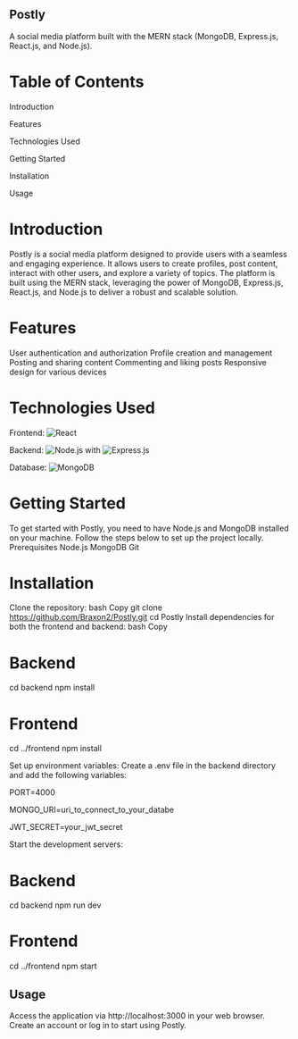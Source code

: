 ## Postly
A social media platform built with the MERN stack (MongoDB, Express.js, React.js, and Node.js).

# Table of Contents
Introduction

Features

Technologies Used

Getting Started

Installation

Usage



# Introduction
Postly is a social media platform designed to provide users with a seamless and engaging experience. It allows users to create profiles, post content, interact with other users, and explore a variety of topics. The platform is built using the MERN stack, leveraging the power of MongoDB, Express.js, React.js, and Node.js to deliver a robust and scalable solution.

# Features
User authentication and authorization
Profile creation and management
Posting and sharing content
Commenting and liking posts
Responsive design for various devices

# Technologies Used
Frontend: ![React](https://img.shields.io/badge/React-18.2.0-blue)

Backend: ![Node.js](https://img.shields.io/badge/Node.js-16.14.0-green) with ![Express.js](https://img.shields.io/badge/Express.js-4.18.2-lightgrey)

Database: ![MongoDB](https://img.shields.io/badge/MongoDB-8.0.4-green)

# Getting Started
To get started with Postly, you need to have Node.js and MongoDB installed on your machine. Follow the steps below to set up the project locally.
Prerequisites
Node.js
MongoDB
Git

# Installation
Clone the repository:
bash
Copy
git clone https://github.com/Braxon2/Postly.git
cd Postly
Install dependencies for both the frontend and backend:
bash
Copy

# Backend
cd backend
npm install

# Frontend
cd ../frontend
npm install

Set up environment variables:
Create a .env file in the backend directory and add the following variables:

PORT=4000

MONGO_URI=uri_to_connect_to_your_databe

JWT_SECRET=your_jwt_secret

Start the development servers:

# Backend
cd backend
npm run dev

# Frontend
cd ../frontend
npm start
## Usage
Access the application via http://localhost:3000 in your web browser.
Create an account or log in to start using Postly.
